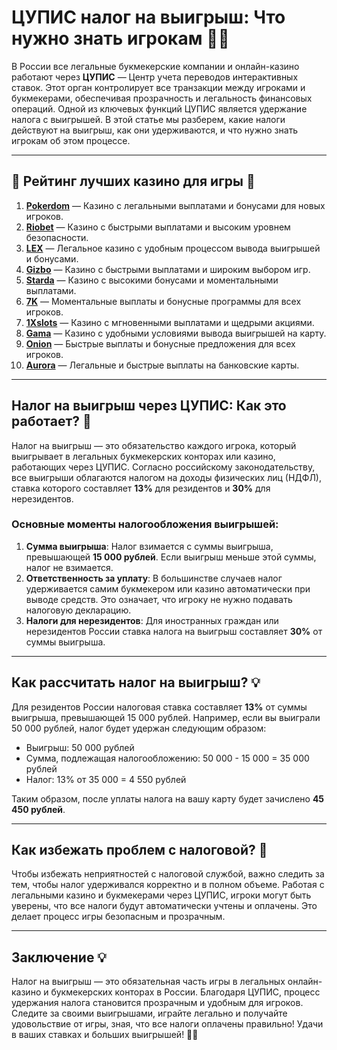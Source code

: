 # ЦУПИС налог на выигрыш: Что нужно знать игрокам 🎰💼

В России все легальные букмекерские компании и онлайн-казино работают через **ЦУПИС** — Центр учета переводов интерактивных ставок. Этот орган контролирует все транзакции между игроками и букмекерами, обеспечивая прозрачность и легальность финансовых операций. Одной из ключевых функций ЦУПИС является удержание налога с выигрышей. В этой статье мы разберем, какие налоги действуют на выигрыш, как они удерживаются, и что нужно знать игрокам об этом процессе.

---

## 🎲 Рейтинг лучших казино для игры 🎲

1. **[Pokerdom](https://brandplay.link/4k77v2yx)** — Казино с легальными выплатами и бонусами для новых игроков.
2. **[Riobet](https://brandplay.link/7xBLTPyj)** — Казино с быстрыми выплатами и высоким уровнем безопасности.
3. **[LEX](https://brandplay.link/zW4hdDFV)** — Легальное казино с удобным процессом вывода выигрышей и бонусами.
4. **[Gizbo](https://brandplay.link/bprXw4YV)** — Казино с быстрыми выплатами и широким выбором игр.
5. **[Starda](https://brandplay.link/fB7xwRFL)** — Казино с высокими бонусами и моментальными выплатами.
6. **[7K](https://brandplay.link/BvQyFShp)** — Моментальные выплаты и бонусные программы для всех игроков.
7. **[1Xslots](https://brandplay.link/hSB1khtr)** — Казино с мгновенными выплатами и щедрыми акциями.
8. **[Gama](https://brandplay.link/j6NMKsDz)** — Казино с удобными условиями вывода выигрышей на карту.
9. **[Onion](https://brandplay.link/zBGRVpQ9)** — Быстрые выплаты и бонусные предложения для всех игроков.
10. **[Aurora](https://10trafic-stat2.com/click/668546556bcc6313411604bd/6766/13032/subaccount)** — Легальные и быстрые выплаты на банковские карты.

---

## Налог на выигрыш через ЦУПИС: Как это работает? 🎯

Налог на выигрыш — это обязательство каждого игрока, который выигрывает в легальных букмекерских конторах или казино, работающих через ЦУПИС. Согласно российскому законодательству, все выигрыши облагаются налогом на доходы физических лиц (НДФЛ), ставка которого составляет **13%** для резидентов и **30%** для нерезидентов.

### Основные моменты налогообложения выигрышей:

1. **Сумма выигрыша**: Налог взимается с суммы выигрыша, превышающей **15 000 рублей**. Если выигрыш меньше этой суммы, налог не взимается.
2. **Ответственность за уплату**: В большинстве случаев налог удерживается самим букмекером или казино автоматически при выводе средств. Это означает, что игроку не нужно подавать налоговую декларацию.
3. **Налоги для нерезидентов**: Для иностранных граждан или нерезидентов России ставка налога на выигрыш составляет **30%** от суммы выигрыша.

---

## Как рассчитать налог на выигрыш? 💡

Для резидентов России налоговая ставка составляет **13%** от суммы выигрыша, превышающей 15 000 рублей. Например, если вы выиграли 50 000 рублей, налог будет удержан следующим образом:

- Выигрыш: 50 000 рублей
- Сумма, подлежащая налогообложению: 50 000 - 15 000 = 35 000 рублей
- Налог: 13% от 35 000 = 4 550 рублей

Таким образом, после уплаты налога на вашу карту будет зачислено **45 450 рублей**.

---

## Как избежать проблем с налоговой? 🚨

Чтобы избежать неприятностей с налоговой службой, важно следить за тем, чтобы налог удерживался корректно и в полном объеме. Работая с легальными казино и букмекерами через ЦУПИС, игроки могут быть уверены, что все налоги будут автоматически учтены и оплачены. Это делает процесс игры безопасным и прозрачным.

---

## Заключение 💡

Налог на выигрыш — это обязательная часть игры в легальных онлайн-казино и букмекерских конторах в России. Благодаря ЦУПИС, процесс удержания налога становится прозрачным и удобным для игроков. Следите за своими выигрышами, играйте легально и получайте удовольствие от игры, зная, что все налоги оплачены правильно! Удачи в ваших ставках и больших выигрышей! 🎰🍀
